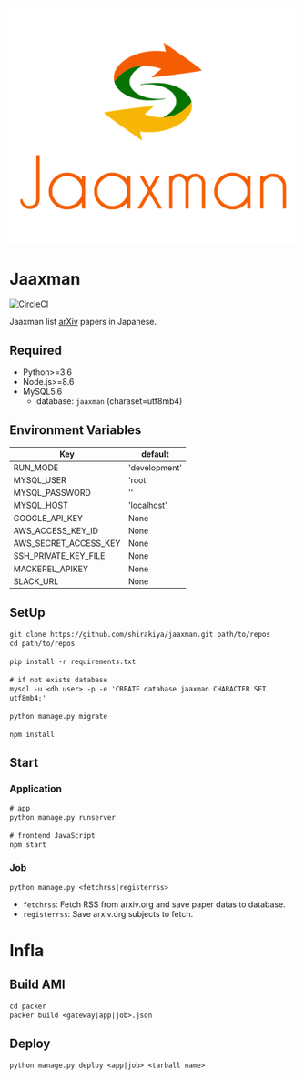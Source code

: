 ![Jaaxman](https://github.com/shirakiya/jaaxman/blob/master/app/static/img/logo_stacked_512.png)

# Jaaxman
[![CircleCI](https://circleci.com/gh/shirakiya/jaaxman/tree/master.svg?style=svg)](https://circleci.com/gh/shirakiya/jaaxman/tree/master)  
  
Jaaxman list [arXiv](https://arxiv.org/) papers in Japanese.

## Required
- Python>=3.6
- Node.js>=8.6
- MySQL5.6
    - database: `jaaxman` (charaset=utf8mb4)

## Environment Variables
| Key                   | default       |
|-----------------------|---------------|
| RUN_MODE              | 'development' |
| MYSQL_USER            | 'root'        |
| MYSQL_PASSWORD        | ''            |
| MYSQL_HOST            | 'localhost'   |
| GOOGLE_API_KEY        | None          |
| AWS_ACCESS_KEY_ID     | None          |
| AWS_SECRET_ACCESS_KEY | None          |
| SSH_PRIVATE_KEY_FILE  | None          |
| MACKEREL_APIKEY       | None          |
| SLACK_URL             | None          |


## SetUp
```
git clone https://github.com/shirakiya/jaaxman.git path/to/repos
cd path/to/repos

pip install -r requirements.txt

# if not exists database
mysql -u <db user> -p -e 'CREATE database jaaxman CHARACTER SET utf8mb4;'

python manage.py migrate

npm install
```


## Start
### Application
```
# app
python manage.py runserver

# frontend JavaScript
npm start
```

### Job
```
python manage.py <fetchrss|registerrss>
```

- `fetchrss`: Fetch RSS from arxiv.org and save paper datas to database.
- `registerrss`: Save arxiv.org subjects to fetch.


# Infla
## Build AMI
```
cd packer
packer build <gateway|app|job>.json
```

## Deploy
```
python manage.py deploy <app|job> <tarball name>
```
